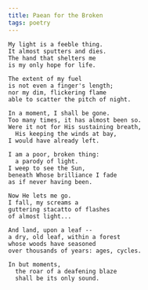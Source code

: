 ```yaml
---
title: Paean for the Broken
tags: poetry
---
```


    My light is a feeble thing.
    It almost sputters and dies.
    The hand that shelters me
    is my only hope for life.

    The extent of my fuel
    is not even a finger's length;
    nor my dim, flickering flame
    able to scatter the pitch of night.

    In a moment, I shall be gone.
    Too many times, it has almost been so.
    Were it not for His sustaining breath,
      His keeping the winds at bay,
    I would have already left.

    I am a poor, broken thing:
      a parody of light.
    I weep to see the Sun,
    beneath Whose brilliance I fade
    as if never having been.

    Now He lets me go.
    I fall, my screams a
    guttering stacatto of flashes
    of almost light...

    And land, upon a leaf --
    a dry, old leaf, within a forest
    whose woods have seasoned
    over thousands of years: ages, cycles.

    In but moments,
      the roar of a deafening blaze
      shall be its only sound.

